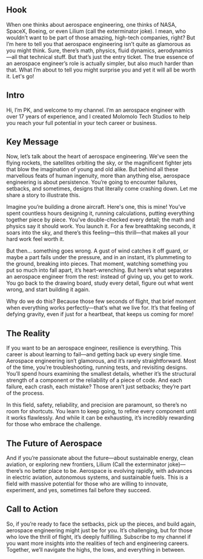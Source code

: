 ## Hook
When one thinks about aerospace engineering, one thinks of NASA, SpaceX, Boeing, or even Lilium (call the exterminator joke). I mean, who wouldn’t want to be part of those amazing, high-tech companies, right? But I’m here to tell you that aerospace engineering isn’t quite as glamorous as you might think. Sure, there’s math, physics, fluid dynamics, aerodynamics—all that technical stuff. But that’s just the entry ticket. The true essence of an aerospace engineer’s role is actually simpler, but also much harder than that. What I’m about to tell you might surprise you and yet it will all be worth it. Let's go!

## Intro
Hi, I’m PK, and welcome to my channel. I’m an aerospace engineer with over 17 years of experience, and I created Molomolo Tech Studios to help you reach your full potential in your tech career or business.

## Key Message
Now, let’s talk about the heart of aerospace engineering. We've seen the flying rockets, the satellites orbiting the sky, or the magnificent fighter jets that blow the imagination of young and old alike. But behind all these marvellous feats of human ingenuity, more than anything else, aerospace engineering is about persistence. You’re going to encounter failures, setbacks, and sometimes, designs that literally come crashing down. Let me share a story to illustrate this.

Imagine you’re building a drone aircraft. Here's one, this is mine! You’ve spent countless hours designing it, running calculations, putting everything together piece by piece. You’ve double-checked every detail; the math and physics say it should work. You launch it. For a few breathtaking seconds, it soars into the sky, and there’s this feeling—this thrill—that makes all your hard work feel worth it.

But then… something goes wrong. A gust of wind catches it off guard, or maybe a part fails under the pressure, and in an instant, it’s plummeting to the ground, breaking into pieces. That moment, watching something you put so much into fall apart, it’s heart-wrenching. But here’s what separates an aerospace engineer from the rest: instead of giving up, you get to work. You go back to the drawing board, study every detail, figure out what went wrong, and start building it again.

Why do we do this? Because those few seconds of flight, that brief moment when everything works perfectly—that’s what we live for. It’s that feeling of defying gravity, even if just for a heartbeat, that keeps us coming for more!

## The Reality
If you want to be an aerospace engineer, resilience is everything. This career is about learning to fail—and getting back up every single time. Aerospace engineering isn’t glamorous, and it’s rarely straightforward. Most of the time, you’re troubleshooting, running tests, and revisiting designs. You’ll spend hours examining the smallest details, whether it’s the structural strength of a component or the reliability of a piece of code. And each failure, each crash, each mistake? Those aren’t just setbacks; they’re part of the process.

In this field, safety, reliability, and precision are paramount, so there’s no room for shortcuts. You learn to keep going, to refine every component until it works flawlessly. And while it can be exhausting, it’s incredibly rewarding for those who embrace the challenge.

## The Future of Aerospace
And if you’re passionate about the future—about sustainable energy, clean aviation, or exploring new frontiers, Lilium (Call the exterminator joke)—there’s no better place to be. Aerospace is evolving rapidly, with advances in electric aviation, autonomous systems, and sustainable fuels. This is a field with massive potential for those who are willing to innovate, experiment, and yes, sometimes fail before they succeed.

## Call to Action

So, if you’re ready to face the setbacks, pick up the pieces, and build again, aerospace engineering might just be for you. It’s challenging, but for those who love the thrill of flight, it’s deeply fulfilling. Subscribe to my channel if you want more insights into the realities of tech and engineering careers. Together, we’ll navigate the highs, the lows, and everything in between.
